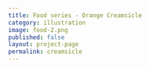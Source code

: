 ```yaml
---
title: Food series - Orange Creamsicle
category: illustration
image: food-2.png
published: false
layout: project-page
permalink: creamsicle
---
```


